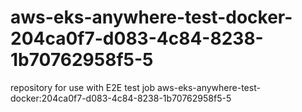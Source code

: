 # aws-eks-anywhere-test-docker-204ca0f7-d083-4c84-8238-1b70762958f5-5
repository for use with E2E test job aws-eks-anywhere-test-docker:204ca0f7-d083-4c84-8238-1b70762958f5-5
